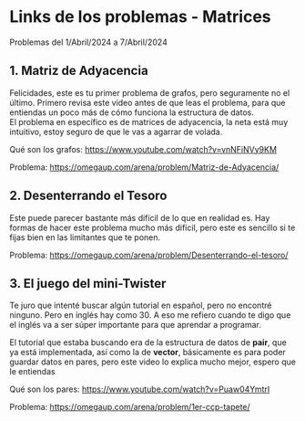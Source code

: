 # Links de los problemas - Matrices
Problemas del 1/Abril/2024 a 7/Abril/2024

## 1. Matriz de Adyacencia
Felicidades, este es tu primer problema de grafos, pero seguramente no el último. Primero revisa este video antes de que leas el problema, para que entiendas un poco más de cómo funciona la estructura de datos.  
El problema en específico es de matrices de adyacencia, la neta está muy intuitivo, estoy seguro de que le vas a agarrar de volada.

Qué son los grafos: https://www.youtube.com/watch?v=vnNFiNVy9KM

Problema: https://omegaup.com/arena/problem/Matriz-de-Adyacencia/ 

## 2. Desenterrando el Tesoro
Este puede parecer bastante más difícil de lo que en realidad es. Hay formas de hacer este problema mucho más difícil, pero este es sencillo si te fijas bien en las limitantes que te ponen.

Problema: https://omegaup.com/arena/problem/Desenterrando-el-tesoro/

## 3. El juego del mini-Twister
Te juro que intenté buscar algún tutorial en español, pero no encontré ninguno. Pero en inglés hay como 30.
A eso me refiero cuando te digo que el inglés va a ser súper importante para que aprendar a programar.

El tutorial que estaba buscando era de la estructura de datos de **pair**, que ya está implementada, así como la de **vector**, básicamente es para poder guardar datos en pares, pero este video lo explica mucho mejor, espero que le entiendas

Qué son los pares: https://www.youtube.com/watch?v=Puaw04YmtrI

Problema: https://omegaup.com/arena/problem/1er-ccp-tapete/